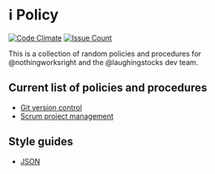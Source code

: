 # ℹ️ Policy  

[![Code Climate](https://img.shields.io/codeclimate/github/nothingworksright/policy.svg?style=flat-square&label=Code%20Review%20GPA)](https://codeclimate.com/github/nothingworksright/policy) [![Issue Count](https://img.shields.io/codeclimate/issues/github/nothingworksright/policy.svg?style=flat-square&label=Code%20Review%20Issues%20Found)](https://codeclimate.com/github/nothingworksright/policy/issues)  

This is a collection of random policies and procedures for @nothingworksright and the @laughingstocks dev team.  

## Current list of policies and procedures  

- [Git version control](git.md)  
- [Scrum project management](scrum.md)  

## Style guides  

- [JSON](json.md)  
